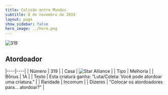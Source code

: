 ```yaml
---
title: Colisão entre Mundos
subtitle: 8 de novembro de 2019
layout: page
show_sidebar: false
hero_image: ../hero.png
---
```


![319](https://cdn.keyforgegame.com/media/card_front/pt/452_319_3MPXW4G7WG54_pt.png)

## Atordoador

|----|----|
| Número | 319 |
| Casa | ![Star Alliance](https://archonarcana.com/images/thumb/7/7d/Star_Alliance.png/22px-Star_Alliance.png "Aliança Estelar") |
| Tipo | Melhoria |
| Bônus | 1A |
| Texto | Esta criatura ganha: “Luta/Coleta: Você pode atordoar uma criatura.” |
| Raridade | Incomum |
| Dizeres | “Colocar os atordoadores para… atordoar?” |
